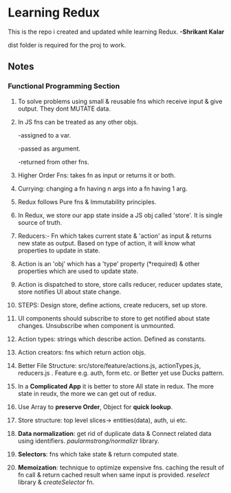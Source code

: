 # **Learning Redux**

This is the repo i created and updated while learning Redux. **-Shrikant Kalar**

dist folder is required for the proj to work.

## Notes

### Functional Programming Section

1. To solve problems using small & reusable fns which receive input & give output. They dont MUTATE data.

2. In JS fns can be treated as any other objs.

   -assigned to a var.

   -passed as argument.

   -returned from other fns.

3. Higher Order Fns: takes fn as input or returns it or both.

4. Currying: changing a fn having n args into a fn having 1 arg.

5. Redux follows Pure fns & Immutability principles.

6. In Redux, we store our app state inside a JS obj called 'store'. It is single source of truth.

7. Reducers:- Fn which takes current state & 'action' as input & returns new state as output. Based on type of action, it will know what properties to update in state.

8. Action is an 'obj' which has a 'type' property (\*required) & other properties which are used to update state.

9. Action is dispatched to store, store calls reducer, reducer updates state, store notifies UI about state change.

10. STEPS: Design store, define actions, create reducers, set up store.

11. UI components should subscribe to store to get notified about state changes. Unsubscribe when component is unmounted.

12. Action types: strings which describe action. Defined as constants.

13. Action creators: fns which return action objs.

14. Better File Structure: src/store/feature/actions.js, actionTypes.js, reducers.js . Feature e.g. auth, form etc. or Better yet use Ducks pattern.

15. In a **Complicated App** it is better to store All state in redux. The more state in reudx, the more we can get out of redux.

16. Use Array to **preserve Order**, Object for **quick lookup**.

17. Store structure: top level slices-> entities(data), auth, ui etc.

18. **Data normalization**: get rid of duplicate data & Connect related data using identifiers. _paularmstrong/normalizr_ library.

19. **Selectors**: fns which take state & return computed state.

20. **Memoization**: technique to optimize expensive fns. caching the result of fn call & return cached result when same input is provided. _reselect_ library & _createSelector_ fn.
